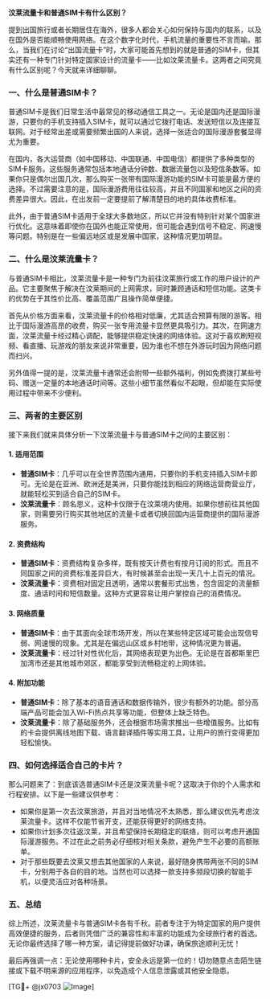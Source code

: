 **汶莱流量卡和普通SIM卡有什么区别？**

提到出国旅行或者长期居住在海外，很多人都会关心如何保持与国内的联系，以及在国外是否能顺畅使用网络。在这个数字化时代，手机流量的重要性不言而喻。那么，当我们在讨论“出国流量卡”时，大家可能首先想到的就是普通的SIM卡，但其实还有一种专门针对特定国家设计的流量卡——比如汶莱流量卡。这两者之间究竟有什么区别呢？今天就来详细聊聊。

### 一、什么是普通SIM卡？

普通SIM卡是我们日常生活中最常见的移动通信工具之一。无论是国内还是国际漫游，只要你的手机支持插入SIM卡，就可以通过它拨打电话、发送短信以及连接互联网。对于经常出差或需要频繁出国的人来说，选择一张适合的国际漫游套餐显得尤为重要。

在国内，各大运营商（如中国移动、中国联通、中国电信）都提供了多种类型的SIM卡服务。这些服务通常包括本地通话分钟数、数据流量包以及短信条数等。如果你只是偶尔出国几次，那么购买一张带有国际漫游功能的SIM卡可能是最方便的选择。不过需要注意的是，国际漫游费用往往较高，并且不同国家和地区之间的资费差异很大。因此，在出发前一定要提前了解清楚目的地的具体收费标准。

此外，由于普通SIM卡适用于全球大多数地区，所以它并没有特别针对某个国家进行优化。这意味着即使你在国外也能正常使用，但可能会遇到信号不稳定、网速慢等问题。特别是在一些偏远地区或是发展中国家，这种情况更加明显。

### 二、什么是汶莱流量卡？

与普通SIM卡相比，汶莱流量卡是一种专门为前往汶莱旅行或工作的用户设计的产品。它主要聚焦于解决在汶莱期间的上网需求，同时兼顾通话和短信功能。这类卡的优势在于其性价比高、覆盖范围广且操作简单便捷。

首先从价格方面来看，汶莱流量卡的价格相对低廉，尤其适合预算有限的游客。相比于国际漫游高昂的收费，购买一张专用流量卡显然更具吸引力。其次，在网速方面，汶莱流量卡经过精心调配，能够提供稳定快速的网络体验。这对于喜欢刷短视频、看直播、玩游戏的朋友来说非常重要，因为谁也不想在外游玩时因为网络问题而扫兴。

另外值得一提的是，汶莱流量卡通常还会附带一些额外福利，例如免费拨打某些号码、赠送一定量的本地通话时间等。这些小细节虽然看似不起眼，但却能在实际使用过程中带来不少便利。

### 三、两者的主要区别

接下来我们就来具体分析一下汶莱流量卡与普通SIM卡之间的主要区别：

#### 1. **适用范围**
   - **普通SIM卡**：几乎可以在全世界范围内通用，只要你的手机支持插入SIM卡即可。无论是在亚洲、欧洲还是美洲，只要你能找到相应的网络运营商营业厅，就能轻松买到适合自己的SIM卡。
   - **汶莱流量卡**：顾名思义，这种卡仅限于在汶莱境内使用。如果你想前往其他国家，则需要另行购买其他地区的流量卡或者切换回国内运营商提供的国际漫游服务。

#### 2. **资费结构**
   - **普通SIM卡**：资费结构复杂多样，既有按天计费也有按月订阅的形式。而且不同国家之间的资费标准差异巨大，有时候甚至会出现一天几十上百元的情况。
   - **汶莱流量卡**：资费相对固定且透明，通常以套餐形式出售，包含固定的流量额度、通话时间和短信数量。这种方式更容易让用户掌控自己的消费情况。

#### 3. **网络质量**
   - **普通SIM卡**：由于其面向全球市场开发，所以在某些特定区域可能会出现信号弱、网速慢的现象。尤其是在偏远山区或乡村地带，这种情况更为普遍。
   - **汶莱流量卡**：经过针对性优化后，其网络表现更为出色。无论是在首都斯里巴加湾市还是其他城市郊区，都能享受到流畅稳定的上网体验。

#### 4. **附加功能**
   - **普通SIM卡**：除了基本的语音通话和数据传输外，很少有额外的功能。部分高端产品可能会加入Wi-Fi热点共享等功能，但整体上缺乏特色。
   - **汶莱流量卡**：除了基础服务外，还会根据市场需求推出一些增值服务。比如有的卡会提供离线地图下载、语言翻译插件等实用工具，让用户的旅行变得更加轻松愉快。

### 四、如何选择适合自己的卡片？

那么问题来了：到底该选普通SIM卡还是汶莱流量卡呢？这取决于你的个人需求和行程安排。以下是一些建议供参考：

- 如果你是第一次去汶莱旅游，并且对当地情况不太熟悉，那么建议优先考虑汶莱流量卡。这样不仅能节省开支，还能获得更好的网络支持。
- 如果你计划多次往返汶莱，并且希望保持长期稳定的联络，则可以考虑开通国际漫游服务。不过在此之前务必仔细核对相关条款，避免产生不必要的高额账单。
- 对于那些既要去汶莱又想去其他国家的人来说，最好随身携带两张不同的SIM卡，分别用于各自的目的地。当然也可以选择一款支持多频段切换的智能手机，以便灵活应对各种场景。

### 五、总结

综上所述，汶莱流量卡与普通SIM卡各有千秋。前者专注于为特定国家的用户提供高效便捷的服务，后者则凭借广泛的兼容性和丰富的功能成为全球旅行者的首选。无论你最终选择了哪一种方案，请记得提前做好功课，确保旅途顺利无忧！

最后再强调一点：无论使用哪种卡片，安全永远是第一位的！切勿随意点击陌生链接或下载不明来源的应用程序，以免造成个人信息泄露或其他安全隐患。

[TG💪+ @jx0703 ![Image](https://github.com/user-attachments/assets/dbca1d08-cadb-493c-b0ec-ad6f7a83f270)]